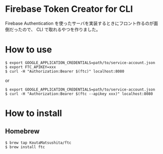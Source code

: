 # Firebase Token Creator for CLI

Firebase Authentication を使ったサーバを実装するときにフロント作るのが面倒だったので、 CLI で取れるやつを作りました。

# How to use

```shell
$ export GOOGLE_APPLICATION_CREDENTIALS=path/to/service-account.json
$ export FTC_APIKEY=xxx
$ curl -H "Authorization:Bearer $(ftc)" localhost:8080
```

or

```shell
$ export GOOGLE_APPLICATION_CREDENTIALS=path/to/service-account.json
$ curl -H "Authorization:Bearer $(ftc --apikey xxx)" localhost:8080
```

# How to install

## Homebrew

```shell
$ brew tap KoutaMatsushita/ftc
$ brew install ftc
```
